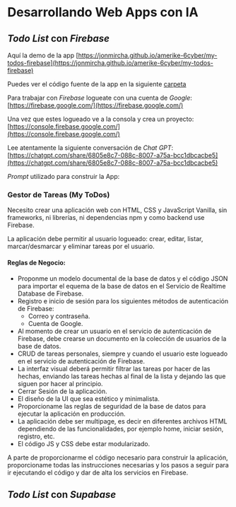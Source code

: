 # Desarrollando Web Apps con IA

## _Todo List_ con _Firebase_

Aquí la demo de la app
[https://jonmircha.github.io/amerike-6cyber/my-todos-firebase](https://jonmircha.github.io/amerike-6cyber/my-todos-firebase)

Puedes ver el código fuente de la app en la siguiente [carpeta](../docs/my-todos-firebase/)

Para trabajar con _Firebase_ logueate con una cuenta de _Google_:
[https://firebase.google.com/](https://firebase.google.com/)

Una vez que estes logueado ve a la consola y crea un proyecto:
[https://console.firebase.google.com/](https://console.firebase.google.com/)

Lee atentamente la siguiente conversación de _Chat GPT_:
[https://chatgpt.com/share/6805e8c7-088c-8007-a75a-bcc1dbcacbe5](https://chatgpt.com/share/6805e8c7-088c-8007-a75a-bcc1dbcacbe5)

_Prompt_ utilizado para construir la App:

### Gestor de Tareas (My ToDos)

Necesito crear una aplicación web con HTML, CSS y JavaScript Vanilla, sin frameworks, ni librerías, ni dependencias npm y como backend use Firebase.

La aplicación debe permitir al usuario logueado: crear, editar, listar, marcar/desmarcar y eliminar tareas por el usuario.

#### Reglas de Negocio:

- Proponme un modelo documental de la base de datos y el código JSON para importar el equema de la base de datos en el Servicio de Realtime Database de Firebase.
- Registro e inicio de sesión para los siguientes métodos de autenticación de Firebase:
  - Correo y contraseña.
  - Cuenta de Google.
- Al momento de crear un usuario en el servicio de autenticación de Firebase, debe crearse un documento en la colección de usuarios de la base de datos.
- CRUD de tareas personales, siempre y cuando el usuario este logueado en el servicio de autenticación de Firebase.
- La interfaz visual deberá permitir filtrar las tareas por hacer de las hechas, enviando las tareas hechas al final de la lista y dejando las que siguen por hacer al principio.
- Cerrar Sesión de la aplicación.
- El diseño de la UI que sea estético y minimalista.
- Proporcioname las reglas de seguridad de la base de datos para ejecutar la aplicación en producción.
- La aplicación debe ser multipage, es decir en diferentes archivos HTML dependiendo de las funcionalidades, por ejemplo home, iniciar sesión, registro, etc.
- El código JS y CSS debe estar modularizado.

A parte de proporcionarme el código necesario para construir la aplicación, proporcioname todas las instrucciones necesarias y los pasos a seguir para ir ejecutando el código y dar de alta los servicios en Firebase.

## _Todo List_ con _Supabase_
